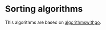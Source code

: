 # Sorting algorithms

This algorithms are based on [algorithmswithgo](https://algorithmswithgo.com/).